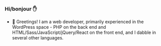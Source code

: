 ### Hi/bonjour :raised_hand:

- :evergreen_tree: Greetings! I am a web developer, primarily experienced in the WordPress space - PHP on the back end and HTML/Sass/JavaScript/jQuery/React on the front end, and I dabble in several other languages.

<!--
**nlamo/nlamo** is a ✨ _special_ ✨ repository because its `README.md` (this file) appears on your GitHub profile.
-->
